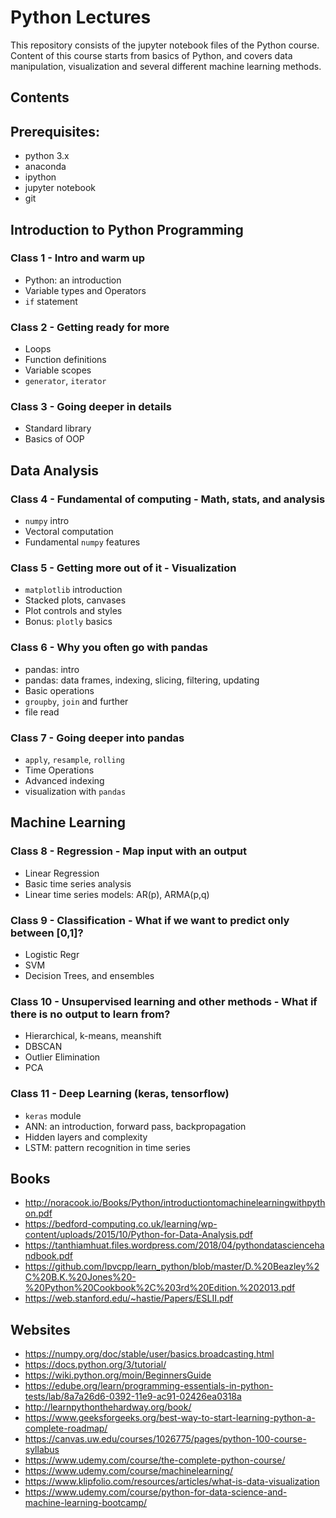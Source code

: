# Python Lectures

This repository consists of the jupyter notebook files of the Python course. Content of this course starts from basics of Python, and covers data manipulation, visualization and several different machine learning methods.

## Contents

## Prerequisites:
- python 3.x
- anaconda
- ipython
- jupyter notebook
- git
 
## Introduction to Python Programming
### Class 1 - Intro and warm up
- Python: an introduction
- Variable types and Operators
- `if` statement

### Class 2 - Getting ready for more
- Loops
- Function definitions
- Variable scopes
- `generator`, `iterator`

### Class 3 - Going deeper in details
- Standard library
- Basics of OOP

## Data Analysis
### Class 4 - Fundamental of computing - Math, stats, and analysis
- `numpy` intro
- Vectoral computation
- Fundamental `numpy` features

### Class 5 - Getting more out of it - Visualization
- `matplotlib` introduction
- Stacked plots, canvases
- Plot controls and styles
- Bonus: `plotly` basics

### Class 6 - Why you often go with pandas
- pandas: intro
- pandas: data frames, indexing, slicing, filtering, updating
- Basic operations
- `groupby`, `join` and further
- file read

### Class 7 - Going deeper into pandas
- `apply`, `resample`, `rolling`
- Time Operations
- Advanced indexing
- visualization with `pandas`

## Machine Learning

### Class 8 - Regression - Map input with an output
- Linear Regression
- Basic time series analysis
- Linear time series models: AR(p), ARMA(p,q)

### Class 9 - Classification - What if we want to predict only between [0,1]?
- Logistic Regr
- SVM
- Decision Trees, and ensembles

### Class 10 - Unsupervised learning and other methods - What if there is no output to learn from?
- Hierarchical, k-means, meanshift
- DBSCAN
- Outlier Elimination
- PCA

### Class 11 - Deep Learning (keras, tensorflow)
- `keras` module
- ANN: an introduction, forward pass, backpropagation
- Hidden layers and complexity
- LSTM: pattern recognition in time series


## Books
* http://noracook.io/Books/Python/introductiontomachinelearningwithpython.pdf
* https://bedford-computing.co.uk/learning/wp-content/uploads/2015/10/Python-for-Data-Analysis.pdf
* https://tanthiamhuat.files.wordpress.com/2018/04/pythondatasciencehandbook.pdf
* https://github.com/lpvcpp/learn_python/blob/master/D.%20Beazley%2C%20B.K.%20Jones%20-%20Python%20Cookbook%2C%203rd%20Edition.%202013.pdf
* https://web.stanford.edu/~hastie/Papers/ESLII.pdf

## Websites
* https://numpy.org/doc/stable/user/basics.broadcasting.html
* https://docs.python.org/3/tutorial/
* https://wiki.python.org/moin/BeginnersGuide
* https://edube.org/learn/programming-essentials-in-python-tests/lab/8a7a26d6-0392-11e9-ac91-02426ea0318a
* http://learnpythonthehardway.org/book/
* https://www.geeksforgeeks.org/best-way-to-start-learning-python-a-complete-roadmap/
* https://canvas.uw.edu/courses/1026775/pages/python-100-course-syllabus
* https://www.udemy.com/course/the-complete-python-course/
* https://www.udemy.com/course/machinelearning/
* https://www.klipfolio.com/resources/articles/what-is-data-visualization
* https://www.udemy.com/course/python-for-data-science-and-machine-learning-bootcamp/
